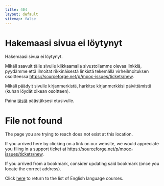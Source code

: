 ```yaml
---
title: 404
layout: default
sitemap: false
---
```


# Hakemaasi sivua ei löytynyt

Hakemaasi sivua ei löytynyt. 

Mikäli saavuit tälle sivulle klikkaamalla sivustollamme olevaa linkkiä, pyydämme että ilmoitat rikkinäisestä linkistä tekemällä virheilmoituksen osoitteessa <https://sourceforge.net/p/mooc-issues/tickets/new>.

Mikäli päädyit sivulle kirjanmerkistä, harkitse kirjanmerkkisi päivittämistä (kuhan löydät oikean osoitteen).

Paina [tästä](/) päästäksesi etusivulle.

# File not found

The page you are trying to reach does not exist at this location.

If you arrived here by clicking on a link on our website, we would appreciate you filing in a support ticket at <https://sourceforge.net/p/mooc-issues/tickets/new>.

If you arrived from a bookmark, consider updating said bookmark (once you locate the correct address).

Click [here](/english.html) to return to the list of English language courses.
